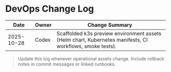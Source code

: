 # DevOps Change Log

| Date       | Owner | Change Summary |
|------------|-------|----------------|
| 2025-10-28 | Codex | Scaffolded k3s preview environment assets (Helm chart, Kubernetes manifests, CI workflows, smoke tests). |

> Update this log whenever operational assets change. Include rollback notes in commit messages or linked runbooks.
